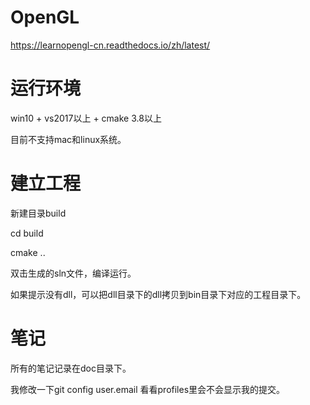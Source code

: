 # OpenGL
https://learnopengl-cn.readthedocs.io/zh/latest/

# 运行环境
win10 + vs2017以上 + cmake 3.8以上 

目前不支持mac和linux系统。
# 建立工程
新建目录build

cd build

cmake ..

双击生成的sln文件，编译运行。

如果提示没有dll，可以把dll目录下的dll拷贝到bin目录下对应的工程目录下。
# 笔记
所有的笔记记录在doc目录下。

我修改一下git config user.email 看看profiles里会不会显示我的提交。